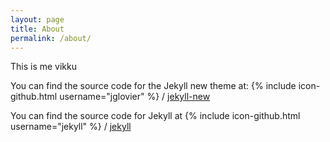 ```yaml
---
layout: page
title: About
permalink: /about/
---
```


This is me vikku

You can find the source code for the Jekyll new theme at: {% include icon-github.html username="jglovier" %} / [jekyll-new](https://github.com/jglovier/jekyll-new)

You can find the source code for Jekyll at {% include icon-github.html username="jekyll" %} / [jekyll](https://github.com/jekyll/jekyll)